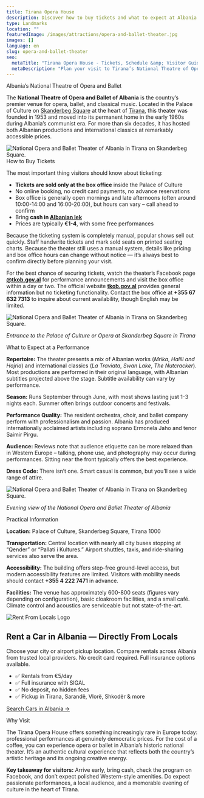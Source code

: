 ```yaml
---
title: Tirana Opera House
description: Discover how to buy tickets and what to expect at Albania’s National Theatre of Opera and Ballet in Tirana — an authentic cultural experience at democratic prices.
type: Landmarks
location: ""
featuredImage: /images/attractions/opera-and-ballet-theater.jpg
images: []
language: en
slug: opera-and-ballet-theater
seo:
  metaTitle: "Tirana Opera House - Tickets, Schedule &amp; Visitor Guide"
  metaDescription: "Plan your visit to Tirana’s National Theatre of Opera and Ballet. Learn how to buy tickets, what to expect at performances, and practical visitor tips."
---
```


Albania’s National Theatre of Opera and Ballet

The **National Theatre of Opera and Ballet of Albania** is the country’s premier venue for opera, ballet, and classical music. Located in the Palace of Culture on [Skanderbeg Square](https://albaniavisit.com/attractions/skanderbeg-square/) at the heart of [Tirana](https://albaniavisit.com/destinations/tirana/), this theater was founded in 1953 and moved into its permanent home in the early 1960s during Albania’s communist era. For more than six decades, it has hosted both Albanian productions and international classics at remarkably accessible prices.

![National Opera and Ballet Theater of Albania in Tirana on Skanderbeg Square.](/images/attractions/National-Theatre-of-Opera-and-Ballet-of-Albania-1.jpeg "National Theatre of Opera and Ballet of Albania 1")How to Buy Tickets

The most important thing visitors should know about ticketing:

-   **Tickets are sold only at the box office** inside the Palace of Culture
-   No online booking, no credit card payments, no advance reservations
-   Box office is generally open mornings and late afternoons (often around 10:00-14:00 and 16:00-20:00), but hours can vary – call ahead to confirm
-   Bring **cash in [Albanian lek](https://albaniavisit.com/travel-guide/currency-lek/)**
-   Prices are typically **€1-4**, with some free performances

Because the ticketing system is completely manual, popular shows sell out quickly. Staff handwrite tickets and mark sold seats on printed seating charts. Because the theater still uses a manual system, details like pricing and box office hours can change without notice — it’s always best to confirm directly before planning your visit.

For the best chance of securing tickets, watch the theater’s Facebook page **[@tkob.gov.al](https://www.facebook.com/tkob.gov.al/)** for performance announcements and visit the box office within a day or two. The official website **[tkob.gov.al](https://tkob.gov.al/)** provides general information but no ticketing functionality. Contact the box office at **+355 67 632 7313** to inquire about current availability, though English may be limited.

![National Opera and Ballet Theater of Albania in Tirana on Skanderbeg Square.](/images/attractions/Palace-of-Culture-or-Opera-at-Skanderbeg-Square-in-Tirana.jpeg "Palace of Culture or Opera at Skanderbeg Square in Tirana")

*Entrance to the Palace of Culture or Opera at Skanderbeg Square in Tirana*

What to Expect at a Performance

**Repertoire:** The theater presents a mix of Albanian works (*Mrika*, *Halili and Hajria*) and international classics (*La Traviata*, *Swan Lake*, *The Nutcracker*). Most productions are performed in their original language, with Albanian subtitles projected above the stage. Subtitle availability can vary by performance.

**Season:** Runs September through June, with most shows lasting just 1-3 nights each. Summer often brings outdoor concerts and festivals.

**Performance Quality:** The resident orchestra, choir, and ballet company perform with professionalism and passion. Albania has produced internationally acclaimed artists including soprano Ermonela Jaho and tenor Saimir Pirgu.

**Audience:** Reviews note that audience etiquette can be more relaxed than in Western Europe – talking, phone use, and photography may occur during performances. Sitting near the front typically offers the best experience.

**Dress Code:** There isn’t one. Smart casual is common, but you’ll see a wide range of attire.

![National Opera and Ballet Theater of Albania in Tirana on Skanderbeg Square.](/images/attractions/National-Opera-and-Ballet-Theater-.jpeg "National Opera and Ballet Theater")

*Evening view of the National Opera and Ballet Theater of Albania*

Practical Information

**Location:** Palace of Culture, Skanderbeg Square, Tirana 1000

**Transportation:** Central location with nearly all city buses stopping at “Qender” or “Pallati i Kultures.” Airport shuttles, taxis, and ride-sharing services also serve the area.

**Accessibility:** The building offers step-free ground-level access, but modern accessibility features are limited. Visitors with mobility needs should contact **+355 4 222 7471** in advance.

**Facilities:** The venue has approximately 600-800 seats (figures vary depending on configuration), basic cloakroom facilities, and a small café. Climate control and acoustics are serviceable but not state-of-the-art.

![Rent From Locals Logo](https://carsfrompeople-images.s3.eu-central-1.amazonaws.com/images/communities/wide_logos/1/header_highres/logo_%283%29.png?1752306254)

## Rent a Car in Albania — Directly From Locals

Choose your city or airport pickup location. Compare rentals across Albania from trusted local providers. No credit card required. Full insurance options available.

-   ✅ Rentals from €5/day
-   ✅ Full insurance with SIGAL
-   ✅ No deposit, no hidden fees
-   ✅ Pickup in Tirana, Sarandë, Vlorë, Shkodër & more

[Search Cars in Albania →](https://geni.us/rent-cars-from-locals)

Why Visit

The Tirana Opera House offers something increasingly rare in Europe today: professional performances at genuinely democratic prices. For the cost of a coffee, you can experience opera or ballet in Albania’s historic national theater. It’s an authentic cultural experience that reflects both the country’s artistic heritage and its ongoing creative energy.

**Key takeaway for visitors:** Arrive early, bring cash, check the program on Facebook, and don’t expect polished Western-style amenities. Do expect passionate performances, a local audience, and a memorable evening of culture in the heart of Tirana.

